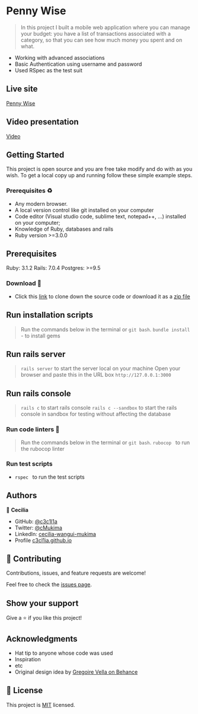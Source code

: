 # Penny Wise
> In this project I built a mobile web application where you can manage your budget: you have a list of transactions associated with a category, so that you can see how much money you spent and on what.

- Working with advanced associations
- Basic Authentication using username and password
- Used RSpec as the test suit 

## Live site 
[Penny Wise](https://pennywise.wayan.dev)

## Video presentation
[Video](https://www.loom.com/share/0802ca1f48b24e5db3ffd6b9aed4d411)


## Getting Started

This project is open source and you are free take modify and do with as you wish. To get a local copy up and running follow these simple example steps.

### Prerequisites ♻️
- Any modern browser.
- A local version control like git installed on your computer
- Code editor (Visual studio code, sublime text, notepad++, ...) installed on your computer;
- Knowledge of Ruby, databases and rails
- Ruby version >=3.0.0

## Prerequisites
Ruby: 3.1.2 Rails: 7.0.4 Postgres: >=9.5

### Download 🎰
-  Click this [link](https://github.com/c3c1l1a/recipe_app.git) to clone down the source code or download it as a [zip file](https://github.com/c3c1l1a/recipe_app/archive/refs/heads/dev.zip)


## Run installation scripts
> Run the commands below in the terminal or `git bash`.
> `bundle install` - to install gems


## Run rails server 
> `rails server` to start the server local on your machine 
> Open your browser and paste this in the URL box `http://127.0.0.1:3000`

## Run rails console
> `rails c` to start rails console
> `rails c --sandbox` to start the rails console in sandbox for testing without affecting the database

### Run code linters 🧪
> Run the commands below in the terminal or `git bash`.
> `rubocop `  to run the rubocop linter

### Run test scripts
- `rspec `  to run the test scripts


## Authors

👤 **Cecilia**

- GitHub: [@c3c1l1a](https://github.com/c3c1l1a/)
- Twitter: [@cMukima](https://twitter.com/CMukima)
- LinkedIn: [cecilia-wangui-mukima](https://linkedin.com/in/linkedinhandle)
- Profile [c3cl1ia.github.io](https://c3c1l1a.github.io)


## 🤝 Contributing

Contributions, issues, and feature requests are welcome!

Feel free to check the [issues page](../../issues/).

## Show your support

Give a ⭐️ if you like this project!

## Acknowledgments

- Hat tip to anyone whose code was used
- Inspiration
- etc
- Original design idea by [Gregoire Vella on Behance](https://www.behance.net/gregoirevella)

## 📝 License

This project is [MIT](./MIT.md) licensed.

